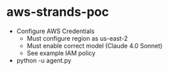 # aws-strands-poc

- Configure AWS Credentials
    - Must configure region as us-east-2
    - Must enable correct model (Claude 4.0 Sonnet)
    - See example IAM policy 
- python -u agent.py
